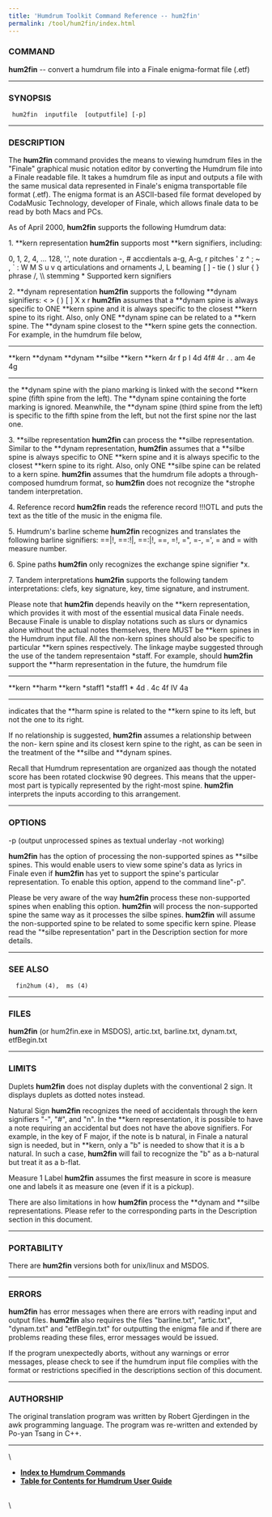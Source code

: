 ```yaml
---
title: 'Humdrum Toolkit Command Reference -- hum2fin'
permalink: /tool/hum2fin/index.html
---
```



### COMMAND

**hum2fin** \-- convert a humdrum file into a Finale enigma-format file
(.etf)

------------------------------------------------------------------------

### SYNOPSIS

` hum2fin  inputfile  [outputfile] [-p]`

------------------------------------------------------------------------

### DESCRIPTION

The **hum2fin** command provides the means to viewing humdrum files in
the \"Finale\" graphical music notation editor by converting the Humdrum
file into a Finale readable file. It takes a humdrum file as input and
outputs a file with the same musical data represented in Finale\'s
enigma transportable file format (.etf). The enigma format is an
ASCII-based file format developed by CodaMusic Technology, developer of
Finale, which allows finale data to be read by both Macs and PCs.

As of April 2000, **hum2fin** supports the following Humdrum data:

1\. \*\*kern representation **hum2fin** supports most \*\*kern
signifiers, including:

0, 1, 2, 4, \... 128, \'.\', note duration -, \# accdientals a-g, A-g, r
pitches \' z \^ ; \~ , \` : W M S u v q articulations and ornaments J, L
beaming \[ \] - tie ( ) slur { } phrase /, \\\\ stemming \* Supported
kern signifiers

2\. \*\*dynam representation **hum2fin** supports the following \*\*dynam
signifiers: \< \> ( ) \[ \] X x r **hum2fin** assumes that a \*\*dynam
spine is always specific to ONE \*\*kern spine and it is always specific
to the closest \*\*kern spine to its right. Also, only ONE \*\*dynam
spine can be related to a \*\*kern spine. The \*\*dynam spine closest to
the \*\*kern spine gets the connection. For example, in the humdrum file
below,

  ---------- ----------- ----------- ----------- ---------- ----------
  \*\*kern   \*\*dynam   \*\*dynam   \*\*silbe   \*\*kern   \*\*kern
  4r         f           p           I           4d         4f\#
  4r         .           .           am          4e         4g
  ---------- ----------- ----------- ----------- ---------- ----------

the \*\*dynam spine with the piano marking is linked with the second
\*\*kern spine (fifth spine from the left). The \*\*dynam spine
containing the forte marking is ignored. Meanwhile, the \*\*dynam spine
(third spine from the left) is specific to the fifth spine from the
left, but not the first spine nor the last one.

3\. \*\*silbe representation **hum2fin** can process the \*\*silbe
representation. Similar to the \*\*dynam representation, **hum2fin**
assumes that a \*\*silbe spine is always specific to ONE \*\*kern spine
and it is always specific to the closest \*\*kern spine to its right.
Also, only ONE \*\*silbe spine can be related to a kern spine.
**hum2fin** assumes that the humdrum file adopts a through-composed
humdrum format, so **hum2fin** does not recognize the \*strophe tandem
interpretation.

4\. Reference record **hum2fin** reads the reference record !!!OTL and
puts the text as the title of the music in the enigma file.

5\. Humdrum\'s barline scheme **hum2fin** recognizes and translates the
following barline signifiers: ==\|!, ==:!\|, ==:\|!, ==, =!, =\", =-,
=\', = and = with measure number.

6\. Spine paths **hum2fin** only recognizes the exchange spine signifier
\*x.

7\. Tandem interpretations **hum2fin** supports the following tandem
interpretations: clefs, key signature, key, time signature, and
instrument.

Please note that **hum2fin** depends heavily on the \*\*kern
representation, which provides it with most of the essential musical
data Finale needs. Because Finale is unable to display notations such as
slurs or dynamics alone without the actual notes themselves, there MUST
be \*\*kern spines in the Humdrum input file. All the non-kern spines
should also be specific to particular \*\*kern spines respectively. The
linkage maybe suggested through the use of the tandem representaion
\*staff. For example, should **hum2fin** support the \*\*harm
representation in the future, the humdrum file

  ---------- ---------- ----------
  \*\*kern   \*\*harm   \*\*kern
  \*staff1   \*staff1   \*
  4d         .          4c
  4f         IV         4a
  ---------- ---------- ----------

indicates that the \*\*harm spine is related to the \*\*kern spine to
its left, but not the one to its right.

If no relationship is suggested, **hum2fin** assumes a relationship
between the non- kern spine and its closest kern spine to the right, as
can be seen in the treatment of the \*\*silbe and \*\*dynam spines.

Recall that Humdrum representation are organized aas though the notated
score has been rotated clockwise 90 degrees. This means that the
upper-most part is typically represented by the right-most spine.
**hum2fin** interprets the inputs according to this arrangement.

------------------------------------------------------------------------

### OPTIONS

-p (output unprocessed spines as textual underlay -not working)

**hum2fin** has the option of processing the non-supported spines as
\*\*silbe spines. This would enable users to view some spine\'s data as
lyrics in Finale even if **hum2fin** has yet to support the spine\'s
particular representation. To enable this option, append to the command
line\"-p\".

Please be very aware of the way **hum2fin** process these non-supported
spines when enabling this option. **hum2fin** will process the
non-supported spine the same way as it processes the silbe spines.
**hum2fin** will assume the non-supported spine to be related to some
specific kern spine. Please read the \"\*silbe representation\" part in
the Description section for more details.

------------------------------------------------------------------------

### SEE ALSO

`  fin2hum (4),  ms (4)`

------------------------------------------------------------------------

### FILES

**hum2fin** (or hum2fin.exe in MSDOS), artic.txt, barline.txt,
dynam.txt, etfBegin.txt

------------------------------------------------------------------------

### LIMITS

Duplets **hum2fin** does not display duplets with the conventional 2
sign. It displays duplets as dotted notes instead.

Natural Sign **hum2fin** recognizes the need of accidentals through the
kern signifiers \"-\", \"\#\", and \"n\". In the \*\*kern
representation, it is possible to have a note requiring an accidental
but does not have the above signifiers. For example, in the key of F
major, if the note is b natural, in Finale a natural sign is needed, but
in \*\*kern, only a \"b\" is needed to show that it is a b natural. In
such a case, **hum2fin** will fail to recognize the \"b\" as a b-natural
but treat it as a b-flat.

Measure 1 Label **hum2fin** assumes the first measure in score is
measure one and labels it as measure one (even if it is a pickup).

There are also limitations in how **hum2fin** process the \*\*dynam and
\*\*silbe representations. Please refer to the corresponding parts in
the Description section in this document.

------------------------------------------------------------------------

### PORTABILITY

There are **hum2fin** versions both for unix/linux and MSDOS.

------------------------------------------------------------------------

### ERRORS

**hum2fin** has error messages when there are errors with reading input
and output files. **hum2fin** also requires the files \"barline.txt\",
\"artic.txt\", \"dynam.txt\" and \"etfBegin.txt\" for outputting the
enigma file and if there are problems reading these files, error
messages would be issued.

If the program unexpectedly aborts, without any warnings or error
messages, please check to see if the humdrum input file complies with
the format or restrictions specified in the descriptions section of this
document.

------------------------------------------------------------------------

### AUTHORSHIP

The original translation program was written by Robert Gjerdingen in the
awk programming language. The program was re-written and extended by
Po-yan Tsang in C++.

------------------------------------------------------------------------

\

-   [**Index to Humdrum Commands**](../commands.toc.html)
-   [**Table for Contents for Humdrum User Guide**](../guide.toc.html)

\
\
